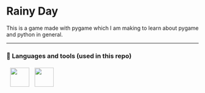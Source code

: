 # Rainy Day

This is a game made with pygame which I am making to learn about pygame and python in general.

<hr>

### 🧰 Languages and tools (used in this repo)

<div style="margin:5px">
<img src="https://cdn.jsdelivr.net/gh/devicons/devicon@latest/icons/python/python-original.svg" style="width:50px; margin:5px" />
<img src="https://cdn.jsdelivr.net/gh/devicons/devicon@latest/icons/git/git-original.svg" style="width:50px; margin:5px" />
</div>
